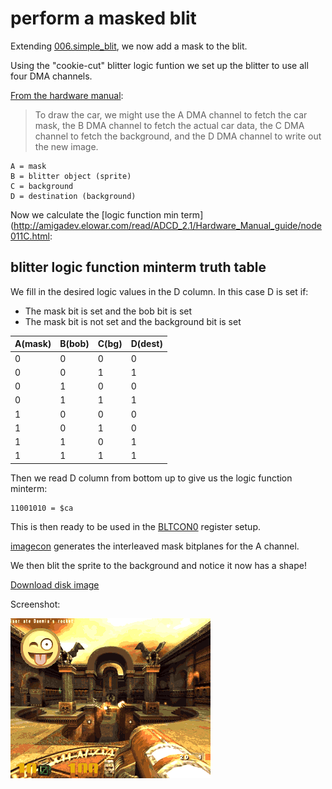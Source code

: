 perform a masked blit
=====================

Extending [006.simple_blit](../006.simple_blit), we now add a mask to the blit.

Using the "cookie-cut" blitter logic funtion we set up the blitter to use all four DMA channels.

[From the hardware manual](http://amigadev.elowar.com/read/ADCD_2.1/Hardware_Manual_guide/node011D.html):
> To draw the car, we might use the A  DMA channel  to fetch the car mask,
> the B  DMA channel  to fetch the actual car data, the C DMA channel to
> fetch the background, and the D DMA channel  to write out the new image.

  ```
A = mask
B = blitter object (sprite)
C = background
D = destination (background)
```

Now we calculate the [logic function min term](http://amigadev.elowar.com/read/ADCD_2.1/Hardware_Manual_guide/node011C.html:

blitter logic function minterm truth table
------------------------------------------
We fill in the desired logic values in the D column. In this case D is set if:
   * The mask bit is set and the bob bit is set
   * The mask bit is not set and the background bit is set

|A(mask)|B(bob)|C(bg)| D(dest)|
|-------|------|-----|--------|
|0|0|0|0| 
|0|0|1|1|
|0|1|0|0|
|0|1|1|1|
|1|0|0|0|
|1|0|1|0|
|1|1|0|1|
|1|1|1|1|

Then we read D column from bottom up to give us the logic function minterm:
  ```
11001010 = $ca
```

This is then ready to be used in the [BLTCON0](http://amigadev.elowar.com/read/ADCD_2.1/Hardware_Manual_guide/node001A.html) register setup.

[imagecon](../tools/imagecon) generates the interleaved mask bitplanes for the A channel.

We then blit the sprite to the background and notice it now has a shape!

[Download disk image](bin/mask_blit.adf?raw=true)

Screenshot:

![Screenshot](screenshot.png?raw=true)
